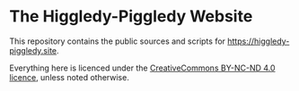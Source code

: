 # The Higgledy-Piggledy Website

This repository contains the public sources and scripts for
<https://higgledy-piggledy.site>.

Everything here is licenced under the [CreativeCommons BY-NC-ND 4.0
licence](./LICENCE_CC_BY_NC_ND_4.0.txt), unless noted otherwise.
